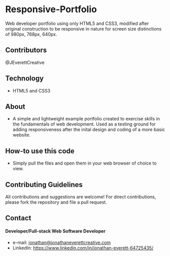 # Responsive-Portfolio
Web developer portfolio using only HTML5 and CSS3, modified after original construction to be responsive in nature for screen size distinctions of 980px, 768px, 640px.

## Contributors
@JEverettCreative

## Technology
* HTML5 and CSS3

## About
* A simple and lightweight example portfolio created to exercise skills in the fundamentals of web development. Used as a testing ground for adding responsiveness after the inital design and coding of a more basic website.

## How-to use this code
* Simply pull the files and open them in your web browser of choice to view.

## Contributing Guidelines
All contributions and suggestions are welcome!
For direct contributions, please fork the repository and file a pull request. 

## Contact
#### Developer/Full-stack Web Software Developer
* e-mail: jonathan@jonathaneverettcreative.com
* LinkedIn: https://www.linkedin.com/in/jonathan-everett-64725435/

